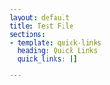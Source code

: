 ```yaml
---
layout: default
title: Test File
sections:
- template: quick-links
  heading: Quick Links
  quick_links: []

---
```

